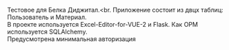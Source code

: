 Тестовое для Белка Диджитал.<br.
Приложение состоит из двцх таблиц: Пользователь и Материал.<br>
В проекте используется Excel-Editor-for-VUE-2 и Flask. Как ОРМ используется SQLAlchemy. <br>
Предусмотрена минимальная авторизация
